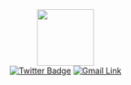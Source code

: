 <div id="header" align="center">
  <img src="https://media.giphy.com/media/L1R1tvI9svkIWwpVYr/giphy.gif" width="100"/>
</div>
<div id="badges" align="center">
  <a href="https://twitter.com/karenastevens_"><img src="https://img.shields.io/badge/Twitter-1DA1F2?style=for-the-badge&logo=twitter&logoColor=white" alt="Twitter Badge"></a>
  <a href="mailto:karenastevens001@gmail.com"><img src="https://img.shields.io/badge/Gmail-D14836?style=for-the-badge&logo=gmail&logoColor=white" alt="Gmail Link"></a>
</div>
